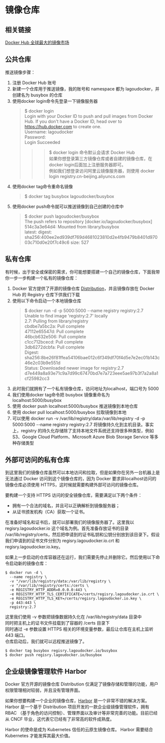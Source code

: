 # 镜像仓库

## 相关链接

[Docker Hub 全球最大的镜像市场](https://hub.docker.com/)

## 公共仓库

推送镜像步骤：  
1. 注册 Docker Hub 账号
2. 新建一个仓库用于推送镜像，我的账号和 namespace 都为 lagoudocker，并创建名为 busybox 的仓库
3. 使用docker login命令先登录一下镜像服务器
    > $ 
    docker login  
    Login with your Docker ID to push and pull images from Docker Hub. If you don't have a Docker ID, head over to https://hub.docker.com to create one.  
    Username: lagoudocker  
    Password:  
    Login Succeeded  
    >>> $ 
    docker login 命令默认会请求 Docker Hub  
    如果你想登录第三方镜像仓库或者自建的镜像仓库，在docker login后面加上注册服务器即可。  
    例如我们想登录访问阿里云镜像服务器，则使用 docker login registry.cn-beijing.aliyuncs.com  
4. 使用docker tag命令重命名镜像
    > $ docker tag busybox lagoudocker/busybox
5. 使用docker push命令就可以推送镜像到自己创建的仓库中
    > $ 
    docker push lagoudocker/busybox  
    The push refers to repository [docker.io/lagoudocker/busybox]  
    514c3a3e64d4: Mounted from library/busybox  
    latest: digest: sha256:400ee2ed939df769d4681023810d2e4fb9479b8401d97003c710d0e20f7c49c6 size: 527


## 私有仓库

有时候，出于安全或保密的需求，你可能想要搭建一个自己的镜像仓库，下面我带你一步一步构建一个私有的镜像仓库：  
1. Docker 官方提供了开源的镜像仓库 [Distribution](https://github.com/docker/distribution)，并且镜像存放在 Docker Hub 的 Registry 仓库下供我们下载
2. 使用以下命令启动一个本地镜像仓库
    > $ 
    docker run -d -p 5000:5000 --name registry registry:2.7  
    Unable to find image 'registry:2.7' locally  
    2.7: Pulling from library/registry  
    cbdbe7a5bc2a: Pull complete  
    47112e65547d: Pull complete  
    46bcb632e506: Pull complete  
    c1cc712bcecd: Pull complete  
    3db6272dcbfa: Pull complete  
    Digest: sha256:8be26f81ffea54106bae012c6f349df70f4d5e7e2ec01b143c46e2c03b9e551d  
    Status: Downloaded newer image for registry:2.7  
    d7e449a8a93e71c9a7d99c67470bd7e7a723eee5ae97b3f7a2a8a1cf25982cc3  
3. 此时我们就拥有了一个私有镜像仓库，访问地址为localhost，端口号为 5000
4. 我们使用docker tag命令把 busybox 镜像重命名为 localhost:5000/busybox
5. 使用 docker push localhost:5000/busybox 推送镜像到本地仓库
6. 使用 docker pull localhost:5000/busybox 拉取镜像到本地
7. 可以使用 docker run -v /var/lib/registry/data:/var/lib/registry -d -p 5000:5000 --name registry registry:2.7 将镜像持久化到主机目录。事实上，registry 的持久化存储除了支持本地文件系统还支持很多种类型，例如 S3、Google Cloud Platform、Microsoft Azure Blob Storage Service 等多种存储类型


## 外部可访问的私有仓库

到这里我们的镜像仓库虽然可以本地访问和拉取，但是如果你在另外一台机器上是无法通过 Docker 访问到这个镜像仓库的，因为 Docker 要求非localhost访问的镜像仓库必须使用 HTTPS，这时候就需要构建外部可访问的镜像仓库。  

要构建一个支持 HTTPS 访问的安全镜像仓库，需要满足以下两个条件：
- 拥有一个合法的域名，并且可以正确解析到镜像服务器；
- 从证书颁发机构（CA）获取一个证书。

在准备好域名和证书后，就可以部署我们的镜像服务器了。这里我以 regisry.lagoudocker.io 这个域名为例。首先准备存放证书的目录 /var/lib/registry/certs，然后把申请到的证书私钥和公钥分别放到该目录下。假设我们申请到的证书文件分别为 regisry.lagoudocker.io.crt 和 regisry.lagoudocker.io.key。

如果上一步启动的仓库容器还在运行，我们需要先停止并删除它。然后使用以下命令启动新的镜像仓库：

```
$ docker run -d \
  --name registry \
  -v "/var/lib/registry/data:/var/lib/registry \
  -v "/var/lib/registry/certs:/certs \
  -e REGISTRY_HTTP_ADDR=0.0.0.0:443 \
  -e REGISTRY_HTTP_TLS_CERTIFICATE=/certs/regisry.lagoudocker.io.crt \
  -e REGISTRY_HTTP_TLS_KEY=/certs/regisry.lagoudocker.io.key \
  -p 443:443 \
  registry:2.7
```

这里我们使用 -v 参数把镜像数据持久化在 /var/lib/registry/data 目录中  
同时把主机上的证书文件挂载到了容器的 /certs 目录下  
同时通过 -e 参数设置 HTTPS 相关的环境变量参数，最后让仓库在主机上监听 443 端口。  
仓库启动后，我们就可以远程推送镜像了。

```
$ docker tag busybox regisry.lagoudocker.io/busybox
$ docker push regisry.lagoudocker.io/busybox
```

## 企业级镜像管理软件 Harbor

Docker 官方开源的镜像仓库 Distribution 仅满足了镜像存储和管理的功能，用户权限管理相对较弱，并且没有管理界面。

如果你想要构建一个企业的镜像仓库，[Harbor](https://goharbor.io/) 是一个非常不错的解决方案。Harbor 是一个基于 Distribution 项目开发的一款企业级镜像管理软件，拥有 RBAC （基于角色的访问控制）、管理界面以及审计等非常完善的功能。目前已经从 CNCF 毕业，这代表它已经有了非常高的软件成熟度。

Harbor 的使命是成为 Kubernetes 信任的云原生镜像仓库。 Harbor 需要结合 Kubernetes 才能发挥其最大价值。

